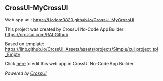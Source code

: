 ## CrossUI-MyCrossUI
Web app url : https://Hariom9829.github.io/CrossUI-MyCrossUI

This project was created by CrossUI No-Code App Builder: https://crossui.com/RADGithub

Based on template: https://linb.github.io/CrossUI_Assets/assets/projects/Simple/xui_project_tpl_Empty

Click [here](https://crossui.com/RADGithub/#!from=github&owner=Hariom9829&repo=CrossUI-MyCrossUI) to edit this web app in CrossUI No-Code App Builder

<i>Powered by [CrossUI](https://crossui.com)</i>
